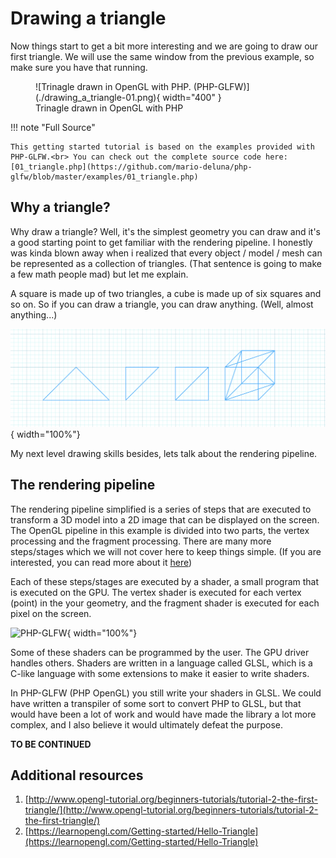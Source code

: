 # Drawing a triangle

Now things start to get a bit more interesting and we are going to draw our first triangle. We will use the same window from the previous example, so make sure you have that running.

<figure markdown>
  ![Trinagle drawn in OpenGL with PHP. (PHP-GLFW)](./drawing_a_triangle-01.png){ width="400" }
  <figcaption>Trinagle drawn in OpenGL with PHP</figcaption>
</figure>

!!! note "Full Source"

    This getting started tutorial is based on the examples provided with PHP-GLFW.<br> You can check out the complete source code here: [01_triangle.php](https://github.com/mario-deluna/php-glfw/blob/master/examples/01_triangle.php)


## Why a triangle?

Why draw a triangle? Well, it's the simplest geometry you can draw and it's a good starting point to get familiar with the rendering pipeline.
I honestly was kinda blown away when i realized that every object / model / mesh can be represented as a collection of triangles. (That sentence is going to make a few math people mad) but let me explain.

A square is made up of two triangles, a cube is made up of six squares and so on. So if you can draw a triangle, you can draw anything. (Well, almost anything...)

![PHP-GLFW](./drawing_a_triangle-02.png){ width="100%"}

My next level drawing skills besides, lets talk about the rendering pipeline.

## The rendering pipeline

The rendering pipeline simplified is a series of steps that are executed to transform a 3D model into a 2D image that can be displayed on the screen. The OpenGL pipeline in this example is divided into two parts, the vertex processing and the fragment processing. There are many more steps/stages which we will not cover here to keep things simple. (If you are interested, you can read more about it [here](https://www.khronos.org/opengl/wiki/Rendering_Pipeline_Overview))

Each of these steps/stages are executed by a shader, a small program that is executed on the GPU. The vertex shader is executed for each vertex (point) in the your geometry, and the fragment shader is executed for each pixel on the screen.

![PHP-GLFW](./../docs-assets/php-glfw/getting_started/basic_pipeline.png){ width="100%"}

Some of these shaders can be programmed by the user. The GPU driver handles others. Shaders are written in a language called GLSL, which is a C-like language with some extensions to make it easier to write shaders.

In PHP-GLFW (PHP OpenGL) you still write your shaders in GLSL. We could have written a transpiler of some sort to convert PHP to GLSL, but that would have been a lot of work and would have made the library a lot more complex, and I also believe it would ultimately defeat the purpose. 

**TO BE CONTINUED**

## Additional resources 

 1. [http://www.opengl-tutorial.org/beginners-tutorials/tutorial-2-the-first-triangle/](http://www.opengl-tutorial.org/beginners-tutorials/tutorial-2-the-first-triangle/)
 2. [https://learnopengl.com/Getting-started/Hello-Triangle](https://learnopengl.com/Getting-started/Hello-Triangle)
